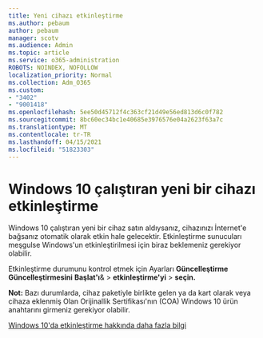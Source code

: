 ```yaml
---
title: Yeni cihazı etkinleştirme
ms.author: pebaum
author: pebaum
manager: scotv
ms.audience: Admin
ms.topic: article
ms.service: o365-administration
ROBOTS: NOINDEX, NOFOLLOW
localization_priority: Normal
ms.collection: Adm_O365
ms.custom:
- "3402"
- "9001418"
ms.openlocfilehash: 5ee50d45712f4c363cf21d49e56ed813d6c0f782
ms.sourcegitcommit: 8bc60ec34bc1e40685e3976576e04a2623f63a7c
ms.translationtype: MT
ms.contentlocale: tr-TR
ms.lasthandoff: 04/15/2021
ms.locfileid: "51823303"
---
```

# <a name="activating-a-new-device-running-windows-10"></a>Windows 10 çalıştıran yeni bir cihazı etkinleştirme

Windows 10 çalıştıran yeni bir cihaz satın aldıysanız, cihazınızı İnternet'e bağsanız otomatik olarak etkin hale gelecektir. Etkinleştirme sunucuları meşgulse Windows'un etkinleştirilmesi için biraz beklemeniz gerekiyor olabilir.

Etkinleştirme durumunu kontrol etmek için Ayarları **Güncelleştirme Güncelleştirmesini** **Başlat'ı**&  >  **etkinleştirme'yi**  >  **seçin.**

**Not:** Bazı durumlarda, cihaz paketiyle birlikte gelen ya da kart olarak veya cihaza eklenmiş Olan Orijinallik Sertifikası'nın (COA) Windows 10 ürün anahtarını girmeniz gerekiyor olabilir.

[Windows 10'da etkinleştirme hakkında daha fazla bilgi](https://support.microsoft.com/help/12440)